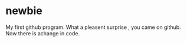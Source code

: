 # newbie
My first github program.
What a pleasent surprise , you came on github. Now there is achange in code.
